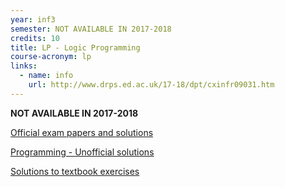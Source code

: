 ```yaml
---
year: inf3
semester: NOT AVAILABLE IN 2017-2018
credits: 10
title: LP - Logic Programming
course-acronym: lp
links:
  - name: info
    url: http://www.drps.ed.ac.uk/17-18/dpt/cxinfr09031.htm
---
```

**NOT AVAILABLE IN 2017-2018**

[Official exam papers and solutions](https://drive.google.com/folderview?id=0B2AAOQQZ_8BxTHpRS2d0aXY0WEk&usp=sharing)

[Programming - Unofficial solutions](https://docs.google.com/document/d/1bW-L1lULl_3hv5iYoDLOteteET182in0H-dNnY0Shds/edit)

[Solutions to textbook exercises](https://github.com/c-w/ug3_LearnPrologNow)

